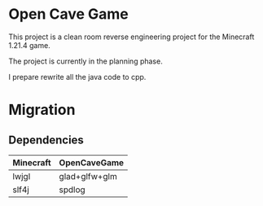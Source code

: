 # Open Cave Game

This project is a clean room reverse engineering project for the Minecraft 1.21.4 game.

The project is currently in the planning phase.

I prepare rewrite all the java code to cpp.

# Migration

## Dependencies
| Minecraft | OpenCaveGame |
|  ----  | ----  |
| lwjgl | glad+glfw+glm |
| slf4j | spdlog |